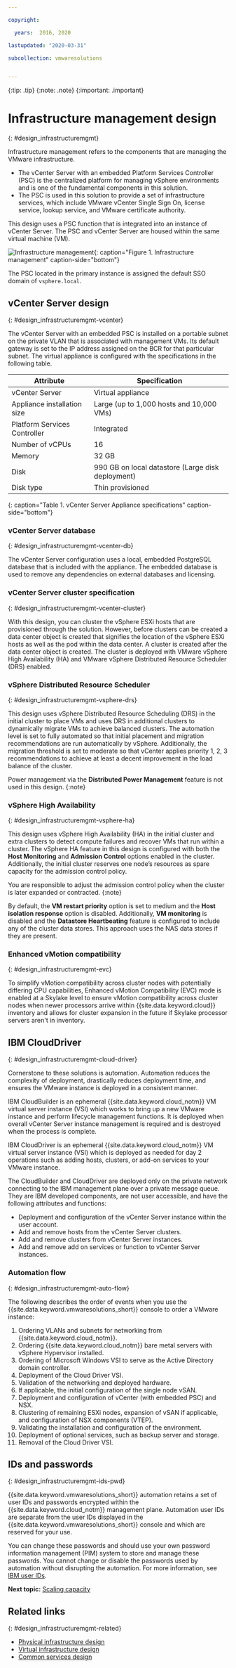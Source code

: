 ```yaml
---

copyright:

  years:  2016, 2020

lastupdated: "2020-03-31"

subcollection: vmwaresolutions


---
```


{:tip: .tip}
{:note: .note}
{:important: .important}

# Infrastructure management design
{: #design_infrastructuremgmt}

Infrastructure management refers to the components that are managing the VMware infrastructure.
* The vCenter Server with an embedded Platform Services Controller (PSC) is the centralized platform for managing vSphere environments and is one of the fundamental components in this solution.
* The PSC is used in this solution to provide a set of infrastructure services, which include VMware vCenter Single Sign On, license service, lookup service, and VMware certificate authority.

This design uses a PSC function that is integrated into an instance of vCenter Server. The PSC and vCenter Server are housed within the same virtual machine (VM).

![Infrastructure management](../../images/vcsv4radiagrams-ra-inframgmt.svg "Infrastructure management"){: caption="Figure 1. Infrastructure management" caption-side="bottom"}

The PSC located in the primary instance is assigned the default SSO domain of `vsphere.local`.

## vCenter Server design
{: #design_infrastructuremgmt-vcenter}

The vCenter Server with an embedded PSC is installed on a portable subnet on the private VLAN that is associated with management VMs. Its default gateway is set to the IP address assigned on the BCR for that particular subnet. The virtual appliance is configured with the specifications in the following table.

| Attribute                    | Specification                       |
|------------------------------|-------------------------------------|
| vCenter Server               | Virtual appliance                   |
| Appliance installation size  | Large (up to 1,000 hosts and 10,000 VMs) |
| Platform Services Controller | Integrated                            |
| Number of vCPUs              | 16                                   |
| Memory                       | 32 GB                               |
| Disk                         | 990 GB on local datastore (Large disk deployment) |
| Disk type                    | Thin provisioned                    |
{: caption="Table 1. vCenter Server Appliance specifications" caption-side="bottom"}

### vCenter Server database
{: #design_infrastructuremgmt-vcenter-db}

The vCenter Server configuration uses a local, embedded PostgreSQL database that is included with the appliance. The embedded database is used to remove any dependencies on external databases and licensing.

### vCenter Server cluster specification
{: #design_infrastructuremgmt-vcenter-cluster}

With this design, you can cluster the vSphere ESXi hosts that are provisioned through the solution. However, before clusters can be created a data center object is created that signifies the location of the vSphere ESXi hosts as well as the pod within the data center. A cluster is created after the data center object is created. The cluster is deployed with VMware vSphere High Availability (HA) and VMware vSphere Distributed Resource Scheduler (DRS) enabled.

### vSphere Distributed Resource Scheduler
{: #design_infrastructuremgmt-vsphere-drs}

This design uses vSphere Distributed Resource Scheduling (DRS) in the initial cluster to place VMs and uses DRS in additional clusters to dynamically migrate VMs to achieve balanced clusters. The automation level is set to fully automated so that initial placement and migration recommendations are run automatically by vSphere. Additionally, the migration threshold is set to moderate so that vCenter applies priority 1, 2, 3 recommendations to achieve at least a decent improvement in the load balance of the cluster.

Power management via the **Distributed Power Management** feature is not used in this design.
{:note}

### vSphere High Availability
{: #design_infrastructuremgmt-vsphere-ha}

This design uses vSphere High Availability (HA) in the initial cluster and extra clusters to detect compute failures and recover VMs that run within a cluster. The vSphere HA feature in this design is configured with both the **Host Monitoring** and **Admission Control** options enabled in the cluster. Additionally, the initial cluster reserves one node’s resources as spare capacity for the admission control policy.

You are responsible to adjust the admission control policy when the cluster is later expanded or contracted.
{:note}

By default, the **VM restart priority** option is set to medium and the **Host isolation response** option is disabled. Additionally, **VM monitoring** is disabled and the **Datastore Heartbeating** feature is configured to include any of the cluster data stores. This approach uses the NAS data stores if they are present.

### Enhanced vMotion compatibility
{: #design_infrastructuremgmt-evc}

To simplify vMotion compatibility across cluster nodes with potentially differing CPU capabilities, Enhanced vMotion Compatibility (EVC) mode is enabled at a Skylake level to ensure vMotion compatibility across cluster nodes when newer processors arrive within {{site.data.keyword.cloud}} inventory and allows for cluster expansion in the future if Skylake processor servers aren't in inventory.

## IBM CloudDriver
{: #design_infrastructuremgmt-cloud-driver}

Cornerstone to these solutions is automation. Automation reduces the complexity of deployment, drastically reduces deployment time, and ensures the VMware instance is deployed in a consistent manner.

IBM CloudBuilder is an ephemeral {{site.data.keyword.cloud_notm}} VM virtual server instance (VSI) which
works to bring up a new VMware instance and perform lifecycle management functions. It is deployed when overall vCenter Server instance management is required and is destroyed when the process is complete.

IBM CloudDriver is an ephemeral {{site.data.keyword.cloud_notm}} VM virtual server instance (VSI) which is deployed as needed for day 2 operations such as adding hosts, clusters, or add-on services to your VMware instance.

The CloudBuilder and CloudDriver are deployed only on the private network connecting to the IBM management plane over a private message queue. They are IBM developed components, are not user accessible, and have the following attributes and functions:
* Deployment and configuration of the vCenter Server instance within the user account.
* Add and remove hosts from the vCenter Server clusters.
* Add and remove clusters from vCenter Server instances.
* Add and remove add on services or function to vCenter Server instances.

### Automation flow
{: #design_infrastructuremgmt-auto-flow}

The following describes the order of events when you use the {{site.data.keyword.vmwaresolutions_short}} console to order a VMware instance:
1. Ordering VLANs and subnets for networking from {{site.data.keyword.cloud_notm}}.
2. Ordering {{site.data.keyword.cloud_notm}} bare metal servers with vSphere Hypervisor installed.
3. Ordering of Microsoft Windows VSI to serve as the Active Directory domain controller.
4. Deployment of the Cloud Driver VSI.
5. Validation of the networking and deployed hardware.
6. If applicable, the initial configuration of the single node vSAN.
7. Deployment and configuration of vCenter (with embedded PSC) and NSX.
8. Clustering of remaining ESXi nodes, expansion of vSAN if applicable, and configuration of NSX components (VTEP).
9. Validating the installation and configuration of the environment.
10. Deployment of optional services, such as backup server and storage.
11. Removal of the Cloud Driver VSI.

## IDs and passwords
{: #design_infrastructuremgmt-ids-pwd}

{{site.data.keyword.vmwaresolutions_short}} automation retains a set of user IDs and passwords encrypted within the {{site.data.keyword.cloud_notm}} management plane. Automation user IDs are separate from the user IDs displayed in the {{site.data.keyword.vmwaresolutions_short}} console and which are reserved for your use.

You can change these passwords and should use your own password information management (PIM) system to store and manage these passwords. You cannot change or disable the passwords used by automation without disrupting the automation. For more information, see [IBM user IDs](/docs/vmwaresolutions?topic=vmwaresolutions-audit_user_ids).

**Next topic:** [Scaling capacity](/docs/vmwaresolutions?topic=vmwaresolutions-solution_scaling)

## Related links
{: #design_infrastructuremgmt-related}

* [Physical infrastructure design](/docs/vmwaresolutions?topic=vmwaresolutions-design_physicalinfrastructure)
* [Virtual infrastructure design](/docs/vmwaresolutions?topic=vmwaresolutions-design_virtualinfrastructure)
* [Common services design](/docs/vmwaresolutions?topic=vmwaresolutions-design_commonservice)
